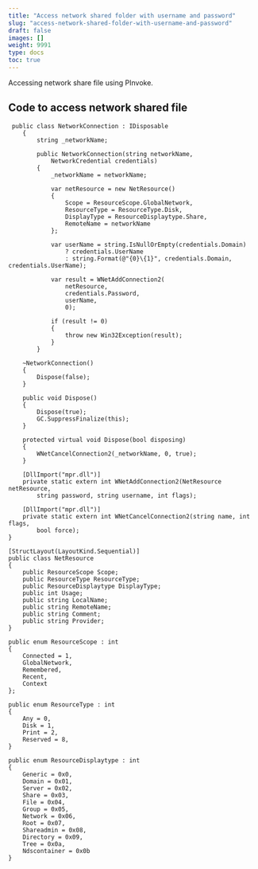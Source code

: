 ```yaml
---
title: "Access network shared folder with username and password"
slug: "access-network-shared-folder-with-username-and-password"
draft: false
images: []
weight: 9991
type: docs
toc: true
---
```


Accessing network share file using PInvoke.

## Code to access network shared file

     public class NetworkConnection : IDisposable
        {
            string _networkName;
    
            public NetworkConnection(string networkName,
                NetworkCredential credentials)
            {
                _networkName = networkName;
    
                var netResource = new NetResource()
                {
                    Scope = ResourceScope.GlobalNetwork,
                    ResourceType = ResourceType.Disk,
                    DisplayType = ResourceDisplaytype.Share,
                    RemoteName = networkName
                };
    
                var userName = string.IsNullOrEmpty(credentials.Domain)
                    ? credentials.UserName
                    : string.Format(@"{0}\{1}", credentials.Domain, credentials.UserName);
    
                var result = WNetAddConnection2(
                    netResource,
                    credentials.Password,
                    userName,
                    0);
    
                if (result != 0)
                {
                    throw new Win32Exception(result);
                }
            }
    
        ~NetworkConnection()
        {
            Dispose(false);
        }

        public void Dispose()
        {
            Dispose(true);
            GC.SuppressFinalize(this);
        }

        protected virtual void Dispose(bool disposing)
        {
            WNetCancelConnection2(_networkName, 0, true);
        }

        [DllImport("mpr.dll")]
        private static extern int WNetAddConnection2(NetResource netResource,
            string password, string username, int flags);

        [DllImport("mpr.dll")]
        private static extern int WNetCancelConnection2(string name, int flags,
            bool force);
    }

    [StructLayout(LayoutKind.Sequential)]
    public class NetResource
    {
        public ResourceScope Scope;
        public ResourceType ResourceType;
        public ResourceDisplaytype DisplayType;
        public int Usage;
        public string LocalName;
        public string RemoteName;
        public string Comment;
        public string Provider;
    }

    public enum ResourceScope : int
    {
        Connected = 1,
        GlobalNetwork,
        Remembered,
        Recent,
        Context
    };

    public enum ResourceType : int
    {
        Any = 0,
        Disk = 1,
        Print = 2,
        Reserved = 8,
    }

    public enum ResourceDisplaytype : int
    {
        Generic = 0x0,
        Domain = 0x01,
        Server = 0x02,
        Share = 0x03,
        File = 0x04,
        Group = 0x05,
        Network = 0x06,
        Root = 0x07,
        Shareadmin = 0x08,
        Directory = 0x09,
        Tree = 0x0a,
        Ndscontainer = 0x0b
    }

